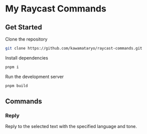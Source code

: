 # My Raycast Commands

## Get Started

Clone the repository

```bash
git clone https://github.com/kawamataryo/raycast-commands.git
```

Install dependencies

```bash
pnpm i
```

Run the development server

```bash
pnpm build
```

## Commands

### Reply

Reply to the selected text with the specified language and tone.

